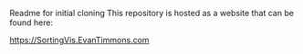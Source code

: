 Readme for initial cloning
This repository is hosted as a website that can be found here:

<https://SortingVis.EvanTimmons.com>
